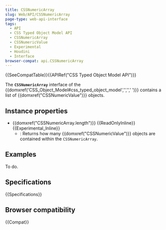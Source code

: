 ```yaml
---
title: CSSNumericArray
slug: Web/API/CSSNumericArray
page-type: web-api-interface
tags:
  - API
  - CSS Typed Object Model API
  - CSSNumericArray
  - CSSNumericValue
  - Experimental
  - Houdini
  - Interface
browser-compat: api.CSSNumericArray
---
```


{{SeeCompatTable}}{{APIRef("CSS Typed Object Model API")}}

The **`CSSNumericArray`** interface of the {{domxref('CSS_Object_Model#css_typed_object_model','','',' ')}} contains a list of {{domxref("CSSNumericValue")}} objects.

## Instance properties

- {{domxref("CSSNumericArray.length")}} {{ReadOnlyInline}} {{Experimental_Inline}}
  - : Returns how many {{domxref("CSSNumericValue")}} objects are contained within the `CSSNumericArray`.

## Examples

To do.

## Specifications

{{Specifications}}

## Browser compatibility

{{Compat}}
